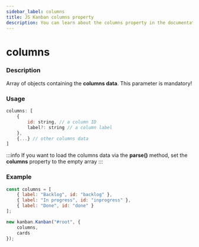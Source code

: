 ```yaml
---
sidebar_label: columns
title: JS Kanban columns property
description: You can learn about the columns property in the documentation of the JavaScript Kanban library. Browse developer guides and API reference, try out code examples and live demos.
---
```


# columns

### Description

Array of objects containing the **columns data**. This parameter is mandatory!

### Usage

```js
columns: [
	{
		id: string, // a column ID
		label?: string // a column label
	},
	{...} // other columns data
]
```

:::info
If you want to load the columns data via the **parse()** method, set the **columns** property to the empty array
:::

### Example

```jsx {1-5,8}
const columns = [
	{ label: "Backlog", id: "backlog" },
	{ label: "In progress", id: "inprogress" },
	{ label: "Done", id: "done" }
];

new kanban.Kanban("#root", {
	columns,
	cards
});
```
